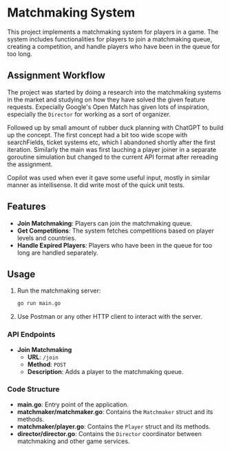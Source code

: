 # Matchmaking System

This project implements a matchmaking system for players in a game. The system includes functionalities for players to join a matchmaking queue, creating a competition, and handle players who have been in the queue for too long.

## Assignment Workflow

The project was started by doing a research into the matchmaking systems in the market and studying on how they have solved the given feature requests. Expecially Google's Open Match has given lots of inspiration, especially the `Director` for working as a sort of organizer.

Followed up by small amount of rubber duck planning with ChatGPT to build up the concept. The first concept had a bit too wide scope with searchFields, ticket systems etc, which I abandoned shortly after the first iteration. Similarly the main was first lauching a player joiner in a separate goroutine simulation but changed to the current API format after rereading the assignment.

Copilot was used when ever it gave some useful input, mostly in similar manner as intellisense. It did write most of the quick unit tests.

## Features

- **Join Matchmaking**: Players can join the matchmaking queue.
- **Get Competitions**: The system fetches competitions based on player levels and countries.
- **Handle Expired Players**: Players who have been in the queue for too long are handled separately.

## Usage

1. Run the matchmaking server:
    ```sh
    go run main.go
    ```

2. Use Postman or any other HTTP client to interact with the server.

### API Endpoints

- **Join Matchmaking**
    - **URL**: `/join`
    - **Method**: `POST`
    - **Description**: Adds a player to the matchmaking queue.

### Code Structure

- **main.go**: Entry point of the application.
- **matchmaker/matchmaker.go**: Contains the `Matchmaker` struct and its methods.
- **matchmaker/player.go**: Contains the `Player` struct and its methods.
- **director/director.go**: Contains the `Director` coordinator between matchmaking and other game services.

